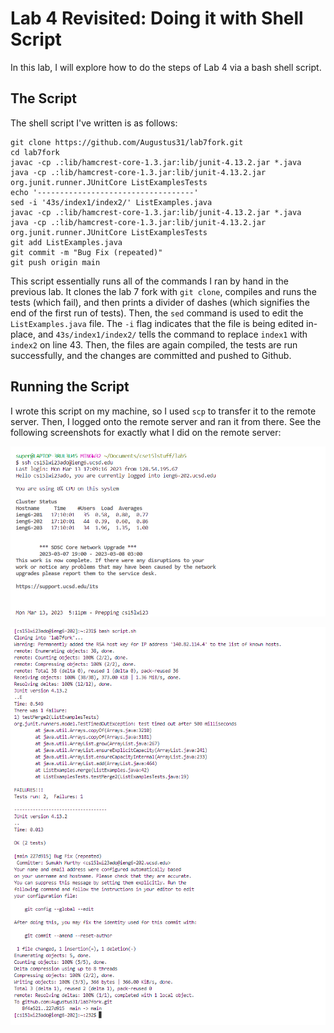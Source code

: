 # Lab 4 Revisited: Doing it with Shell Script

In this lab, I will explore how to do the steps of Lab 4 via a bash shell script. 

## The Script

The shell script I've written is as follows:

```
git clone https://github.com/Augustus31/lab7fork.git
cd lab7fork
javac -cp .:lib/hamcrest-core-1.3.jar:lib/junit-4.13.2.jar *.java
java -cp .:lib/hamcrest-core-1.3.jar:lib/junit-4.13.2.jar org.junit.runner.JUnitCore ListExamplesTests
echo '-----------------------------------'
sed -i '43s/index1/index2/' ListExamples.java
javac -cp .:lib/hamcrest-core-1.3.jar:lib/junit-4.13.2.jar *.java
java -cp .:lib/hamcrest-core-1.3.jar:lib/junit-4.13.2.jar org.junit.runner.JUnitCore ListExamplesTests
git add ListExamples.java
git commit -m "Bug Fix (repeated)"
git push origin main
```

This script essentially runs all of the commands I ran by hand in the previous lab. It clones the lab 7 fork with `git clone`, compiles and runs the tests (which fail), and then prints a divider of dashes (which signifies the end of the first run of tests). Then, the `sed` command is used to edit the `ListExamples.java` file. The `-i` flag indicates that the file is being edited in-place, and `43s/index1/index2/` tells the command to replace `index1` with `index2` on line 43. Then, the files are again compiled, the tests are run successfully, and the changes are committed and pushed to Github.

## Running the Script

I wrote this script on my machine, so I used `scp` to transfer it to the remote server. Then, I logged onto the remote server and ran it from there. See the following screenshots for exactly what I did on the remote server:

![img1](lab9.1.PNG)

![img2](lab9.2.PNG)
